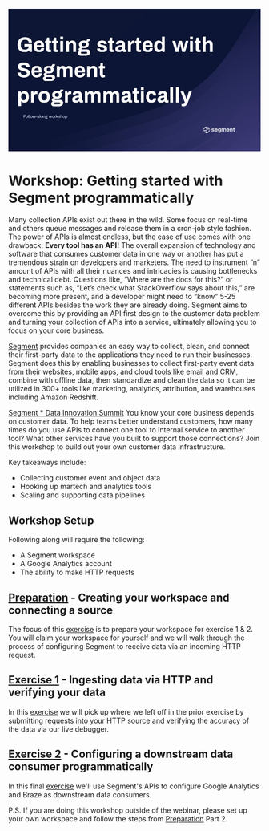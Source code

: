 ![](misc/img/home_slide.jpg)

# Workshop: Getting started with Segment programmatically

Many collection APIs exist out there in the wild. Some focus on real-time and others queue messages and release them in a cron-job style fashion. The power of APIs is almost endless, but the ease of use comes with one drawback: __Every tool has an API!__ The overall expansion of technology and software that consumes customer data in one way or another has put a tremendous strain on developers and marketers. The need to instrument “n” amount of APIs with all their nuances and intricacies is causing bottlenecks and technical debt. Questions like, “Where are the docs for this?” or statements such as, “Let’s check what StackOverflow says about this,” are becoming more present, and a developer might need to “know” 5-25 different APIs besides the work they are already doing. Segment aims to overcome this by providing an API first design to the customer data problem and turning your collection of APIs into a service, ultimately allowing you to focus on your core business.

[Segment](http://segment.com) provides companies an easy way to collect, clean, and connect their first-party data to the applications they need to run their businesses. Segment does this by enabling businesses to collect first-party event data from their websites, mobile apps, and cloud tools like email and CRM, combine with offline data, then standardize and clean the data so it can be utilized in 300+ tools like marketing, analytics, attribution, and warehouses including Amazon Redshift.

[Segment * Data Innovation Summit](https://events.segment.com/api-days-paris-2019) You know your core business depends on customer data. To help teams better understand customers, how many times do you use APIs to connect one tool to internal service to another tool? What other services have you built to support those connections? Join this workshop to build out your own customer data infrastructure.

Key takeaways include:

- Collecting customer event and object data
- Hooking up martech and analytics tools
- Scaling and supporting data pipelines


## Workshop Setup
Following along will require the following:

- A Segment workspace 
- A Google Analytics account
- The ability to make HTTP requests


## [Preparation](preparation.md/) - Creating your workspace and connecting a source
The focus of this [exercise](preparation.md/) is to prepare your workspace for exercise 1 & 2. You will claim your workspace for yourself and we will walk through the process of configuring Segment to receive data via an incoming HTTP request.

## [Exercise 1](exercise1.md/) - Ingesting data via HTTP and verifying your data
In this [exercise](exercise1.md/) we will pick up where we left off in the prior exercise by submitting requests into your HTTP source and verifying the accuracy of the data via our live debugger.

## [Exercise 2](exercise2.md/) - Configuring a downstream data consumer programmatically
In this final [exercise](exercise2.md/) we'll use Segment's APIs to configure Google Analytics and Braze as downstream data consumers. 

P.S. If you are doing this workshop outside of the webinar, please set up your own workspace and follow the steps from [Preparation](preparation.md/) Part 2.